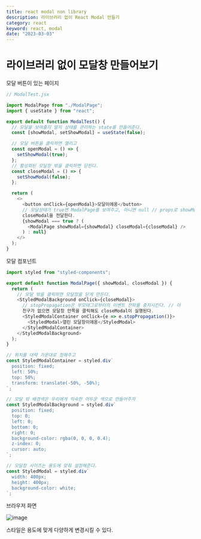 ```yaml
---
title: react modal non library
description: 라이브러리 없이 React Modal 만들기
category: react
keyword: react, modal
date: "2023-03-03"
---
```


# 라이브러리 없이 모달창 만들어보기

모달 버튼이 있는 페이지

```javascript
// ModalTest.jsx

import ModalPage from "./ModalPage";
import { useState } from "react";

export default function ModalTest() {
  // 모달을 보여줄지 말지 상태를 관리하는 state를 만들어준다.
  const [showModal, setShowModal] = useState(false);

  // 모달 버튼을 클릭하면 열리고
  const openModal = () => {
    setShowModal(true);
  };
  // 활성화된 모달창 밖을 클릭하면 닫힌다.
  const closeModal = () => {
    setShowModal(false);
  };

  return (
    <>
      <button onClick={openModal}>모달이에옹</button>
      // 모달상태가 true면 ModalPage를 보여주고, 아니면 null // props로 showModal과
      closeModal을 전달한다.
      {showModal === true ? (
        <ModalPage showModal={showModal} closeModal={closeModal} />
      ) : null}
    </>
  );
}
```

모달 컴포넌트

```javascript
import styled from "styled-components";

export default function ModalPage({ showModal, closeModal }) {
  return (
    // 모달 밖을 클릭하면 모달창을 닫게 만든다.
    <StyledModalBackground onClick={closeModal}>
      // stopPropagation은 부모태그로부터의 이벤트 전파를 중지시킨다. // 이
      친구가 없으면 모달창 안쪽을 클릭해도 closeModal이 실행된다.
      <StyledModalContainer onClick={e => e.stopPropagation()}>
        <StyledModal>열린 모달창이에옹</StyledModal>
      </StyledModalContainer>
    </StyledModalBackground>
  );
}

// 위치를 대략 가운대로 정해주고
const StyledModalContainer = styled.div`
  position: fixed;
  left: 50%;
  top: 50%;
  transform: translate(-50%, -50%);
`;

// 모달 밖 배경색은 우리에게 익숙한 어두운 색으로 만들어주자
const StyledModalBackground = styled.div`
  position: fixed;
  top: 0;
  left: 0;
  bottom: 0;
  right: 0;
  background-color: rgba(0, 0, 0, 0.4);
  z-index: 0;
  cursor: auto;
`;

// 모달창 사이즈는 용도에 맞춰 설정해준다.
const StyledModal = styled.div`
  width: 400px;
  height: 400px;
  background-color: white;
`;
```

브라우저 화면

![image](https://img1.daumcdn.net/thumb/R1280x0/?scode=mtistory2&fname=https%3A%2F%2Fblog.kakaocdn.net%2Fdn%2FOLJGf%2FbtrNjUdVndT%2FvgVskBO2xWeRwi01YQPzkk%2Fimg.png)

스타일은 용도에 맞게 다양하게 변경시킬 수 있다.
